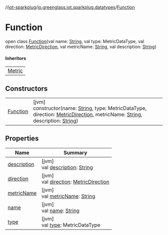 //[iot-sparkplug](../../../index.md)/[io.greenglass.iot.sparkplug.datatypes](../index.md)/[Function](index.md)

# Function

open class [Function](index.md)(val name: [String](https://kotlinlang.org/api/latest/jvm/stdlib/kotlin/-string/index.html), val type: MetricDataType, val direction: [MetricDirection](../../io.greenglass.iot.sparkplug.host.models/-metric-direction/index.md), val metricName: [String](https://kotlinlang.org/api/latest/jvm/stdlib/kotlin/-string/index.html), val description: [String](https://kotlinlang.org/api/latest/jvm/stdlib/kotlin/-string/index.html))

#### Inheritors

| |
|---|
| [Metric](../../io.greenglass.iot.sparkplug.host.models/-metric/index.md) |

## Constructors

| | |
|---|---|
| [Function](-function.md) | [jvm]<br>constructor(name: [String](https://kotlinlang.org/api/latest/jvm/stdlib/kotlin/-string/index.html), type: MetricDataType, direction: [MetricDirection](../../io.greenglass.iot.sparkplug.host.models/-metric-direction/index.md), metricName: [String](https://kotlinlang.org/api/latest/jvm/stdlib/kotlin/-string/index.html), description: [String](https://kotlinlang.org/api/latest/jvm/stdlib/kotlin/-string/index.html)) |

## Properties

| Name | Summary |
|---|---|
| [description](description.md) | [jvm]<br>val [description](description.md): [String](https://kotlinlang.org/api/latest/jvm/stdlib/kotlin/-string/index.html) |
| [direction](direction.md) | [jvm]<br>val [direction](direction.md): [MetricDirection](../../io.greenglass.iot.sparkplug.host.models/-metric-direction/index.md) |
| [metricName](metric-name.md) | [jvm]<br>val [metricName](metric-name.md): [String](https://kotlinlang.org/api/latest/jvm/stdlib/kotlin/-string/index.html) |
| [name](name.md) | [jvm]<br>val [name](name.md): [String](https://kotlinlang.org/api/latest/jvm/stdlib/kotlin/-string/index.html) |
| [type](type.md) | [jvm]<br>val [type](type.md): MetricDataType |
